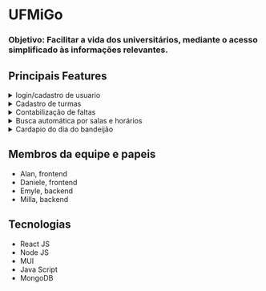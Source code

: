 # UFMiGo

### Objetivo: Facilitar a vida dos universitários, mediante o acesso simplificado às informações relevantes.

## Principais Features

<details>
<summary> login/cadastro de usuario </summary>

> Como usuário eu quero poder me cadastrar no sistema para ter acesso a funcionalidades que necessitam de autentificação
</details>

<details>
<summary> Cadastro de turmas </summary>

> Como usuário quero poder cadastrar minhas turmas para consultar os horários e contabilizar minhas faltas
</details>

<details>
<summary> Contabilização de faltas </summary>

Como usuário adicionar faltas a uma turma que cadastrei e ter acesso a quantidade de faltas que ainda posso ter
</details>

<details>
<summary> Busca automática por salas e horários </summary>

Como usuário quero ter acesso a sala que será ministrada as aulas de cada turma
</details>

<details>
<summary> Cardapio do dia do bandeijão </summary>

Como usuário quero ter acesso ao cardápio diário do Restaurane Universitário
</details>

## Membros da equipe e papeis
- Alan, frontend
- Daniele, frontend
- Emyle, backend
- Milla, backend

## Tecnologias
- React JS
- Node JS
- MUI
- Java Script
- MongoDB
